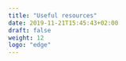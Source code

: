 ```yaml
---
title: "Useful resources"
date: 2019-11-21T15:45:43+02:00
draft: false
weight: 12
logo: "edge"
---
```


